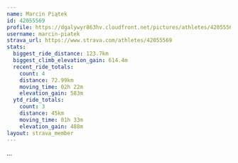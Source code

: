 ```yaml
---
name: Marcin Piątek
id: 42055569
profile: https://dgalywyr863hv.cloudfront.net/pictures/athletes/42055569/12602382/1/large.jpg
username: marcin-piatek
strava_url: https://www.strava.com/athletes/42055569
stats:
  biggest_ride_distance: 123.7km
  biggest_climb_elevation_gain: 614.4m
  recent_ride_totals:
    count: 4
    distance: 72.99km
    moving_time: 02h 22m
    elevation_gain: 583m
  ytd_ride_totals:
    count: 3
    distance: 45km
    moving_time: 01h 33m
    elevation_gain: 488m
layout: strava_member
--- 
```

...
